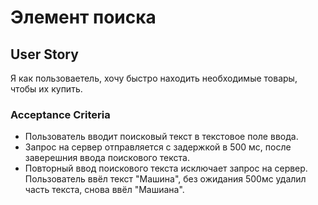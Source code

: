 # Элемент поиска

## User Story

Я как пользоваетель, хочу быстро находить необходимые товары, чтобы их купить.


### Acceptance Criteria

- Пользователь вводит поисковый текст в текстовое поле ввода.
- Запрос на сервер отправляется с задержкой в 500 мс, после заверешния ввода поискового текста.
- Повторный ввод поискового текста исключает запрос на сервер. Пользователь ввёл текст "Машина", без ожидания 500мс удалил часть текста, снова ввёл "Машиана".
